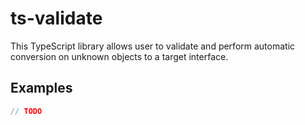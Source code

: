 # ts-validate

This TypeScript library allows user to validate and perform automatic conversion
on unknown objects to a target interface.

## Examples

```ts
// TODO
```
